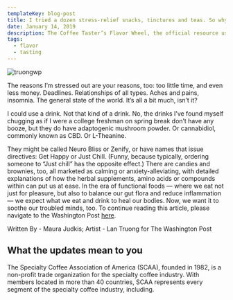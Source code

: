 ```yaml
---
templateKey: blog-post
title: I tried a dozen stress-relief snacks, tinctures and teas. So why am I still anxious?
date: January 14, 2019
description: The Coffee Taster’s Flavor Wheel, the official resource used by coffee tasters, has been revised for the first time this year.
tags:
  - flavor
  - tasting
---
```


![truongwp](/img/truongwp.jpg)

The reasons I’m stressed out are your reasons, too: too little time, and even less money. Deadlines. Relationships of all types. Aches and pains, insomnia. The general state of the world. It’s all a bit much, isn’t it?

I could use a drink. Not that kind of a drink. No, the drinks I’ve found myself chugging as if I were a college freshman on spring break don’t have any booze, but they do have adaptogenic mushroom powder. Or cannabidiol, commonly known as CBD. Or L-Theanine.

They might be called Neuro Bliss or Zenify, or have names that issue directives: Get Happy or Just Chill. (Funny, because typically, ordering someone to “Just chill” has the opposite effect.) There are candies and brownies, too, all marketed as calming or anxiety-alleviating, with detailed explanations of how the herbal supplements, amino acids or compounds within can put us at ease. In the era of functional foods — where we eat not just for pleasure, but also to balance our gut flora and reduce inflammation — we expect what we eat and drink to heal our bodies. Now, we want it to soothe our troubled minds, too.  To continue reading this article, please navigate to the Washington Post [here](https://www.washingtonpost.com/news/voraciously/wp/2019/01/14/i-tried-a-dozen-stress-relief-snacks-tinctures-and-teas-so-why-am-i-still-anxious/?utm_term=.0d31aa0764ea).

Written By - Maura Judkis; Artist - Lan Truong for The Washington Post

## What the updates mean to you

The Specialty Coffee Association of America (SCAA), founded in 1982, is a non-profit trade organization for the specialty coffee industry. With members located in more than 40 countries, SCAA represents every segment of the specialty coffee industry, including.
